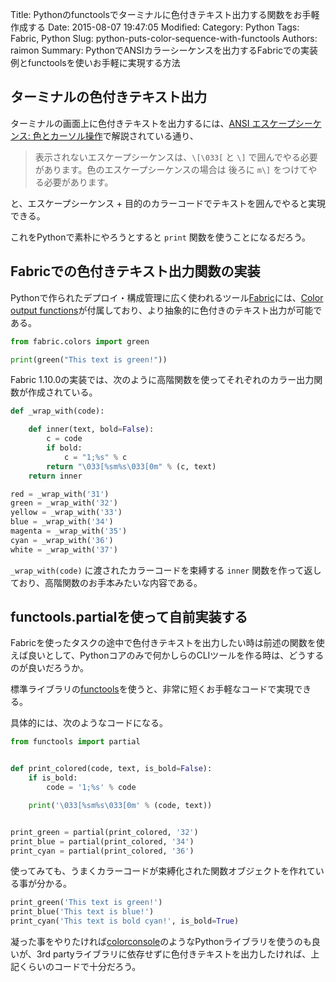Title: Pythonのfunctoolsでターミナルに色付きテキスト出力する関数をお手軽作成する
Date: 2015-08-07 19:47:05
Modified:
Category: Python
Tags: Fabric, Python
Slug: python-puts-color-sequence-with-functools
Authors: raimon
Summary: PythonでANSIカラーシーケンスを出力するFabricでの実装例とfunctoolsを使いお手軽に実現する方法

## ターミナルの色付きテキスト出力

ターミナルの画面上に色付きテキストを出力するには、[ANSI エスケープシーケンス: 色とカーソル操作](http://linuxjf.osdn.jp/JFdocs/Bash-Prompt-HOWTO-5.html)で解説されている通り、

> 表示されないエスケープシーケンスは、`\[\033[` と `\]` で囲んでやる必要があります。色のエスケープシーケンスの場合は 後ろに `m\]` をつけてやる必要があります。

と、エスケープシーケンス + 目的のカラーコードでテキストを囲んでやると実現できる。

これをPythonで素朴にやろうとすると `print` 関数を使うことになるだろう。

## Fabricでの色付きテキスト出力関数の実装

Pythonで作られたデプロイ・構成管理に広く使われるツール[Fabric](http://www.fabfile.org/)には、[Color output functions](http://docs.fabfile.org/en/1.10/api/core/colors.html)が付属しており、より抽象的に色付きのテキスト出力が可能である。

```python
from fabric.colors import green

print(green("This text is green!"))
```

Fabric 1.10.0の実装では、次のように高階関数を使ってそれぞれのカラー出力関数が作成されている。

```python
def _wrap_with(code):

    def inner(text, bold=False):
        c = code
        if bold:
            c = "1;%s" % c
        return "\033[%sm%s\033[0m" % (c, text)
    return inner

red = _wrap_with('31')
green = _wrap_with('32')
yellow = _wrap_with('33')
blue = _wrap_with('34')
magenta = _wrap_with('35')
cyan = _wrap_with('36')
white = _wrap_with('37')
```

`_wrap_with(code)` に渡されたカラーコードを束縛する `inner` 関数を作って返しており、高階関数のお手本みたいな内容である。

## functools.partialを使って自前実装する

Fabricを使ったタスクの途中で色付きテキストを出力したい時は前述の関数を使えば良いとして、Pythonコアのみで何かしらのCLIツールを作る時は、どうするのが良いだろうか。

標準ライブラリの[functools](http://docs.python.jp/2/library/functools.html)を使うと、非常に短くお手軽なコードで実現できる。

具体的には、次のようなコードになる。

```python
from functools import partial


def print_colored(code, text, is_bold=False):
    if is_bold:
        code = '1;%s' % code

    print('\033[%sm%s\033[0m' % (code, text))


print_green = partial(print_colored, '32')
print_blue = partial(print_colored, '34')
print_cyan = partial(print_colored, '36')
```

使ってみても、うまくカラーコードが束縛化された関数オブジェクトを作れている事が分かる。

```python
print_green('This text is green!')
print_blue('This text is blue!')
print_cyan('This text is bold cyan!', is_bold=True)
```

凝った事をやりたければ[colorconsole](https://github.com/lskbr/colorconsole)のようなPythonライブラリを使うのも良いが、3rd partyライブラリに依存せずに色付きテキストを出力したければ、上記くらいのコードで十分だろう。
